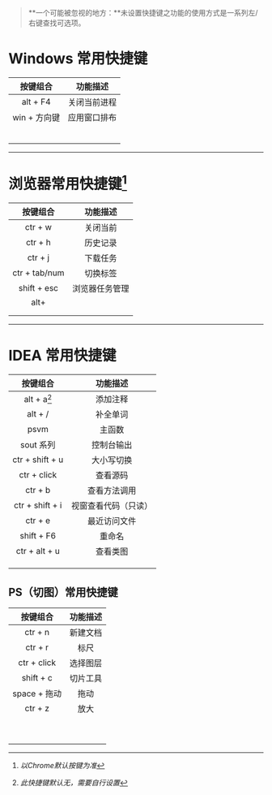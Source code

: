 > **一个可能被忽视的地方：**未设置快捷键之功能的使用方式是一系列左/右键查找可选项。

# Windows 常用快捷键

|   按键组合   |   功能描述   |
| :----------: | :----------: |
|   alt + F4   | 关闭当前进程 |
| win + 方向键 | 应用窗口排布 |
|              |              |
|              |              |
|              |              |
|              |              |
|              |              |
|              |              |



-------------------------------------------------------------------------------------------------------
# 浏览器常用快捷键[^1]

|   按键组合    |    功能描述    |
| :-----------: | :------------: |
|    ctr + w    |    关闭当前    |
|    ctr + h    |    历史记录    |
|    ctr + j    |    下载任务    |
| ctr + tab/num |    切换标签    |
|  shift + esc  | 浏览器任务管理 |
|     alt+      |                |
|               |                |
|               |                |

[^1]:*以Chrome默认按键为准*


-------------------------------------------------------------------------------------------------------
#  IDEA 常用快捷键

|    按键组合     |       功能描述       |
| :-------------: | :------------------: |
|   alt + a[^*]   |       添加注释       |
|     alt + /     |       补全单词       |
|      psvm       |        主函数        |
|    sout 系列    |      控制台输出      |
| ctr + shift + u |      大小写切换      |
|   ctr + click   |       查看源码       |
|     ctr + b     |     查看方法调用     |
| ctr + shift + i | 视窗查看代码（只读） |
|     ctr + e     |     最近访问文件     |
|   shift + F6    |        重命名        |
|  ctr + alt + u  |       查看类图       |
|                 |                      |
|                 |                      |
|                 |                      |

[^*]:*此快捷键默认无，需要自行设置*

## PS（切图）常用快捷键

|   按键组合   | 功能描述 |
| :----------: | :------: |
|   ctr + n    | 新建文档 |
|   ctr + r    |   标尺   |
| ctr + click  | 选择图层 |
|  shift + c   | 切片工具 |
| space + 拖动 |   拖动   |
|   ctr + z    |   放大   |
|              |          |
|              |          |
|              |          |
|              |          |
|              |          |
|              |          |
|              |          |
|              |          |
|              |          |

